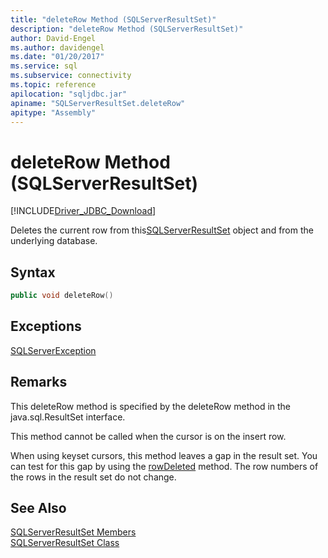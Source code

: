 ```yaml
---
title: "deleteRow Method (SQLServerResultSet)"
description: "deleteRow Method (SQLServerResultSet)"
author: David-Engel
ms.author: davidengel
ms.date: "01/20/2017"
ms.service: sql
ms.subservice: connectivity
ms.topic: reference
apilocation: "sqljdbc.jar"
apiname: "SQLServerResultSet.deleteRow"
apitype: "Assembly"
---
```

# deleteRow Method (SQLServerResultSet)

[!INCLUDE[Driver_JDBC_Download](../../../includes/driver_jdbc_download.md)]

  Deletes the current row from this[SQLServerResultSet](../../../connect/jdbc/reference/sqlserverresultset-class.md) object and from the underlying database.  
  
## Syntax  
  
```cpp
public void deleteRow()  
```  
  
## Exceptions  
 [SQLServerException](../../../connect/jdbc/reference/sqlserverexception-class.md)  
  
## Remarks  
 This deleteRow method is specified by the deleteRow method in the java.sql.ResultSet interface.  
  
 This method cannot be called when the cursor is on the insert row.  
  
 When using keyset cursors, this method leaves a gap in the result set. You can test for this gap by using the [rowDeleted](../../../connect/jdbc/reference/rowdeleted-method-sqlserverresultset.md) method. The row numbers of the rows in the result set do not change.  
  
## See Also  
 [SQLServerResultSet Members](../../../connect/jdbc/reference/sqlserverresultset-members.md)   
 [SQLServerResultSet Class](../../../connect/jdbc/reference/sqlserverresultset-class.md)  
  
  
